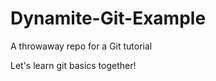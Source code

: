 Dynamite-Git-Example
====================

A throwaway repo for a Git tutorial

Let's learn git basics together!
